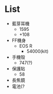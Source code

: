 # List

- 藍芽耳機
	- 1595
	- +108
- FF機身
	- EOS R
		- 54000(kit)
- 手機殼
	- 747(?)
- 保護貼
	- 58
- 長焦鏡
- 電池(?
